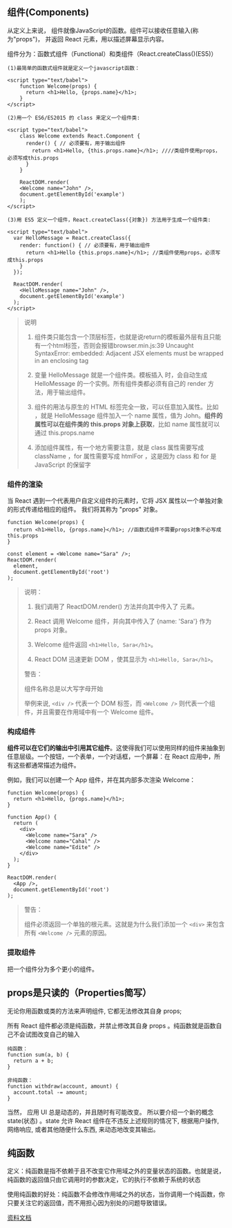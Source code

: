 
## 组件(Components)

从定义上来说， 组件就像JavaScript的函数。组件可以接收任意输入(称为"props")， 并返回 React 元素，用以描述屏幕显示内容。

组件分为：函数式组件（Functional）和类组件（React.createClass()(ES5)）

	(1)最简单的函数式组件就是定义一个javascript函数：

	<script type="text/babel">
		function Welcome(props) {
		  return <h1>Hello, {props.name}</h1>;
		}
	</script>

	(2)用一个 ES6/ES2015 的 class 来定义一个组件类:

	<script type="text/babel">
		class Welcome extends React.Component {
		  render() { //	必须要有，用于输出组件
		    return <h1>Hello, {this.props.name}</h1>; ////类组件使用props，必须写成this.props
		  }
		}
		
		ReactDOM.render(
		<Welcome name="John" />,
		document.getElementById('example')
		);
	</script>

	(3)用 ES5 定义一个组件，React.createClass({对象}) 方法用于生成一个组件类:

	<script type="text/babel">
	  var HelloMessage = React.createClass({
	    render: function() { //	必须要有，用于输出组件
	      return <h1>Hello {this.props.name}</h1>; //类组件使用props，必须写成this.props
	    }
	  });
	
	  ReactDOM.render(
	    <HelloMessage name="John" />,
	    document.getElementById('example')
	  );
	</script>

> 说明
> 
> 1. 组件类只能包含一个顶层标签，也就是说return的模板最外层有且只能有一个html标签，否则会报错browser.min.js:39 Uncaught SyntaxError: embedded: Adjacent JSX elements must be wrapped in an enclosing tag 
> 
> 2. 变量 HelloMessage 就是一个组件类。模板插入 <HelloMessage /> 时，会自动生成 HelloMessage 的一个实例。所有组件类都必须有自己的 render 方法，用于输出组件。
> 
> 3. 组件的用法与原生的 HTML 标签完全一致，可以任意加入属性。比如 <HelloMessage name="John"> ，就是 HelloMessage 组件加入一个 
>    name 属性，值为 John。**组件的属性可以在组件类的 this.props 对象上获取**，比如 name 属性就可以通过 this.props.name
>    
> 4. 添加组件属性，有一个地方需要注意，就是 class 属性需要写成 className ，for 属性需要写成 htmlFor ，这是因为 class 和 for 
>    是 JavaScript 的保留字 


### 组件的渲染

当 React 遇到一个代表用户自定义组件的元素时，它将 JSX 属性以一个单独对象的形式传递给相应的组件。 我们将其称为 "props" 对象。

	function Welcome(props) {
	  return <h1>Hello, {props.name}</h1>; //函数式组件不需要props对象不必写成this.props
	}
	
	const element = <Welcome name="Sara" />;
	ReactDOM.render(
	  element,
	  document.getElementById('root')
	);

> 说明：
>  
> 1. 我们调用了 ReactDOM.render() 方法并向其中传入了 <Welcome name="Sara" /> 元素。
> 
> 2. React 调用 Welcome 组件，并向其中传入了 {name: 'Sara'} 作为 props 对象。
> 
> 3. Welcome 组件返回 `<h1>Hello, Sara</h1>`。
> 
> 4. React DOM 迅速更新 DOM ，使其显示为 `<h1>Hello, Sara</h1>`。
> 
> 警告：
> 
> 组件名称总是以大写字母开始
> 
> 举例来说, `<div />` 代表一个 DOM 标签，而 `<Welcome />` 则代表一个组件，并且需要在作用域中有一个 Welcome 组件。 

### 构成组件

**组件可以在它们的输出中引用其它组件**。这使得我们可以使用同样的组件来抽象到任意层级。一个按钮，一个表单，一个对话框，一个屏幕：在 React 应用中，所有这些都通常描述为组件。

例如，我们可以创建一个 App 组件，并在其内部多次渲染 Welcome：

	function Welcome(props) {
	  return <h1>Hello, {props.name}</h1>;
	}
	
	function App() {
	  return (
	    <div>
	      <Welcome name="Sara" />
	      <Welcome name="Cahal" />
	      <Welcome name="Edite" />
	    </div>
	  );
	}
	
	ReactDOM.render(
	  <App />,
	  document.getElementById('root')
	);

>警告：
>
> 组件必须返回一个单独的根元素。这就是为什么我们添加一个 `<div>` 来包含所有 `<Welcome />` 元素的原因。

### 提取组件
把一个组件分为多个更小的组件。

## props是只读的（Properties简写）

无论你用函数或类的方法来声明组件, 它都无法修改其自身 props;

所有 React 组件都必须是纯函数，并禁止修改其自身 props 。纯函数就是函数自己不会试图改变自己的输入

	纯函数：
	function sum(a, b) {
	  return a + b;
	}
	
	非纯函数：
	function withdraw(account, amount) {
	  account.total -= amount;
	}

当然， 应用 UI 总是动态的，并且随时有可能改变。 所以要介绍一个新的概念 state(状态) 。state 允许 React 组件在不违反上述规则的情况下, 根据用户操作, 网络响应, 或者其他随便什么东西, 来动态地改变其输出。

## 纯函数

 定义：纯函数是指不依赖于且不改变它作用域之外的变量状态的函数。也就是说，纯函数的返回值只由它调用时的参数决定，它的执行不依赖于系统的状态

使用纯函数的好处：纯函数不会修改作用域之外的状态，当你调用一个纯函数，你只要关注它的返回值，而不用担心因为别处的问题导致错误。

[资料文档](http://web.jobbole.com/86136/)

